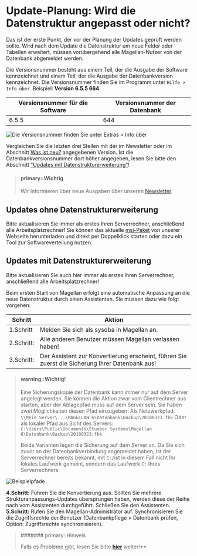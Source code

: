 # Update-Planung: Wird die Datenstruktur angepasst oder nicht?

Das ist der erste Punkt, der vor der Planung der Updates geprüft werden sollte. Wird nach dem Update die Datenstruktur um neue Felder oder Tabellen erweitert, müssen vorübergehend alle Magellan-Nutzer von der Datenbank abgemeldet werden.

Die Versionsnummer besteht aus einem Teil, der die Ausgabe der Software kennzeichnet und einem Teil, der die Ausgabe der Datenbankversion kennzeichnet. Die Versionsnummer finden Sie im Programm unter `Hilfe > Info über`.
Beispiel:
**Version 6.5.5 664**

Versionsnummer für die Software|Versionsnummer der Datenbank
---|---
6.5.5|644

![Die Versionsnummer finden Sie unter Extras > Info über](/images/update01.png)


Vergleichen Sie die letzten drei Stellen mit der im Newsletter oder im Abschnitt [Was ist neu?](http://doc.magellan6.stueber.de/changelog.html) angegebenen Version. Ist die Datenbankversionsnummer dort höher angegeben, lesen Sie bitte den Abschnitt ["Updates mit Datenstrukturerweiterung"](https://doc.magellan6.stueber.de/installation/vorbereitung.html#updates-mit-datenstrukturerweiterung)!

> #### primary::Wichtig
>
> Wir informieren über neue Ausgaben über unseren [Newsletter](http://www.stueber.de/newsletter.php). 

## Updates ohne Datenstrukturerweiterung

Bitte aktualisieren Sie immer als erstes Ihren Serverrechner, anschließend alle Arbeitsplatzrechner! Sie können das aktuelle [msi-Paket](https://download.stueber.de/bin/de/magellan/v6/magellan6.msi) von unserer Webseite herunterladen und direkt per Doppelklick starten oder dazu ein Tool zur Softwareverteilung nutzen.

## Updates mit Datenstrukturerweiterung

Bitte aktualisieren Sie auch hier immer als erstes Ihren Serverrechner, anschließend alle Arbeitsplatzrechner!

Beim ersten Start von Magellan erfolgt eine automatische Anpassung an die neue Datenstruktur durch einen Assistenten. Sie müssen dazu wie folgt vorgehen:

Schritt|Aktion
-|-
1.Schritt|Melden Sie sich als sysdba in Magellan an. 
2.Schritt:|Alle anderen Benutzer müssen Magellan verlassen haben!        
3.Schritt:|Der Assistent zur Konvertierung erscheint, führen Sie zuerst die Sicherung Ihrer Datenbank aus!

> #### warning::Wichtig!
>
> Eine Sicherungskopie der Datenbank kann immer nur auf dem Server angelegt werden. Sie können die Aktion zwar vom Clientrechner aus starten, aber der Ablagepfad muss auf dem Server sein. 
>Sie haben zwei Möglichkeiten diesen Pfad einzugeben:
Als Netzwerkpfad: `\\Mein_Server\...\MAGELLAN 6\Datenbank\Backup\20180323.fbk`
Oder als lokaler Pfad aus Sicht des Servers: `C:\Users\Public\Documents\Stueber Systems\Magellan 6\Datenbank\Backup\20180323.fbk`
>
>Beide Varianten legen die Sicherung auf dem Server an. Da Sie sich zuvor an der Datenbankverbindung angemeldet haben, ist der Serverrechner bereits bekannt,  mit `C:/`ist in diesem Fall nicht Ihr lokales Laufwerk gemeint, sondern das Laufwerk `C:` Ihres Serverrechners.

![Beispielpfade](/images/update/pfad.zur.sicherung.png)

**4.Schritt:** Führen Sie die Konvertierung aus. Sollten Sie mehrere Strukturanpassungs-Updates übersprungen haben, werden diese der Reihe nach vom Assistenten durchgeführt. Schließen Sie den Assistenten.
**5.Schritt:** Rufen Sie den Magellan-Administrator auf. Synchronisieren Sie die Zugriffsrechte der Benutzer (Datenbankpflege > Datenbank prüfen, Option: Zugriffsrechte synchronisieren).

> ####### primary::Hinweis
>
> Falls es Probleme gibt, lesen Sie bitte  [**hier**](https://doc.magellan6.stueber.de/installation/probleme-beim-update.html) weiter!**



